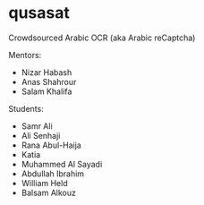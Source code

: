 # qusasat
Crowdsourced Arabic OCR (aka Arabic reCaptcha)

Mentors:
- Nizar Habash
- Anas Shahrour
- Salam Khalifa

Students:
- Samr Ali
- Ali Senhaji
- Rana Abul-Haija
- Katia
- Muhammed Al Sayadi
- Abdullah Ibrahim
- William Held
- Balsam Alkouz







